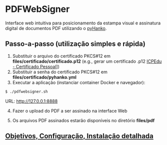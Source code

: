 # PDFWebSigner

Interface web intuitiva para posicionamento da estampa visual e assinatura digital de documentos PDF utilizando o [pyHanko](https://github.com/MatthiasValvekens/pyHanko).

## Passo-a-passo (utilização simples e rápida)

1. Substituir o arquivo do certificado PKCS#12 em **files/certificado/certificado.p12** (e.g., gerar um certificado .p12 [ICPEdu - Certificado Pessoal](https://pessoal.icpedu.rnp.br)])
2. Substituir a senha do certificado PKCS#12 em **files/certificado/pyhanko.yml**
3. Executar a aplicação (instanciar container Docker e navegador):
```bash
$ ./pdfwebsigner.sh
```
URL: http://127.0.0.1:8888

4. Fazer o upload do PDF a ser assinado na interface Web

5. Os arquivos PDF assinados estarão disponíveis no diretório **files/pdf**

## [Objetivos, Configuração, Instalação detalhada](https://github.com/WRSeg23/PDFWebSigner/blob/main/INSTALL.md)

